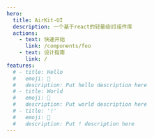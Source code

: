 ```yaml
---
hero:
  title: AirKit-UI
  description: 一个基于react的轻量级UI组件库
  actions:
    - text: 快速开始
      link: /components/foo
    - text: 设计指南
      link: /
features:
  # - title: Hello
  #   emoji: 💎
  #   description: Put hello description here
  # - title: World
  #   emoji: 🌈
  #   description: Put world description here
  # - title: '!'
  #   emoji: 🚀
  #   description: Put ! description here
---
```

